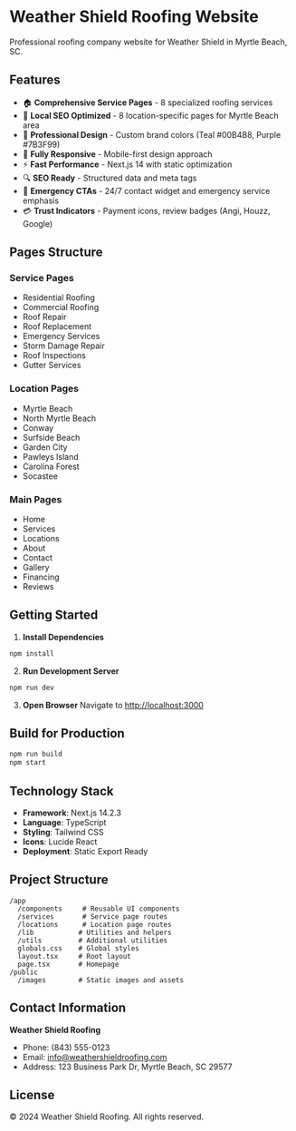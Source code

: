 # Weather Shield Roofing Website

Professional roofing company website for Weather Shield in Myrtle Beach, SC.

## Features

- 🏠 **Comprehensive Service Pages** - 8 specialized roofing services
- 📍 **Local SEO Optimized** - 8 location-specific pages for Myrtle Beach area
- 🎨 **Professional Design** - Custom brand colors (Teal #00B4B8, Purple #7B3F99)
- 📱 **Fully Responsive** - Mobile-first design approach
- ⚡ **Fast Performance** - Next.js 14 with static optimization
- 🔍 **SEO Ready** - Structured data and meta tags
- 🚨 **Emergency CTAs** - 24/7 contact widget and emergency service emphasis
- 💳 **Trust Indicators** - Payment icons, review badges (Angi, Houzz, Google)

## Pages Structure

### Service Pages
- Residential Roofing
- Commercial Roofing
- Roof Repair
- Roof Replacement
- Emergency Services
- Storm Damage Repair
- Roof Inspections
- Gutter Services

### Location Pages
- Myrtle Beach
- North Myrtle Beach
- Conway
- Surfside Beach
- Garden City
- Pawleys Island
- Carolina Forest
- Socastee

### Main Pages
- Home
- Services
- Locations
- About
- Contact
- Gallery
- Financing
- Reviews

## Getting Started

1. **Install Dependencies**
```bash
npm install
```

2. **Run Development Server**
```bash
npm run dev
```

3. **Open Browser**
Navigate to [http://localhost:3000](http://localhost:3000)

## Build for Production

```bash
npm run build
npm start
```

## Technology Stack

- **Framework**: Next.js 14.2.3
- **Language**: TypeScript
- **Styling**: Tailwind CSS
- **Icons**: Lucide React
- **Deployment**: Static Export Ready

## Project Structure

```
/app
  /components     # Reusable UI components
  /services       # Service page routes
  /locations      # Location page routes
  /lib           # Utilities and helpers
  /utils         # Additional utilities
  globals.css    # Global styles
  layout.tsx     # Root layout
  page.tsx       # Homepage
/public
  /images        # Static images and assets
```

## Contact Information

**Weather Shield Roofing**
- Phone: (843) 555-0123
- Email: info@weathershieldroofing.com
- Address: 123 Business Park Dr, Myrtle Beach, SC 29577

## License

© 2024 Weather Shield Roofing. All rights reserved.